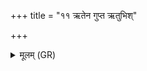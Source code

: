 +++
title = "११ ऋतेन गुप्त ऋतुभिश्"

+++
<details><summary>मूलम् (GR)</summary>

ऋतेन गुप्त ऋतुभिश् च सर्वैर्  
भूतेन गुप्त उत भव्येन चाहम् ।  
मा मा प्रापन्न् इषवो दैव्या या  
मा मानुषीर् अवसृष्टा वधाय ॥
</details>